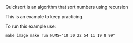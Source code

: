 Quicksort is an algorithm that sort numbers using recursion

This is an example to keep practicing.

To run this example use:

``
make image
make run NUMS="10 30 22 54 11 19 8 99"
``